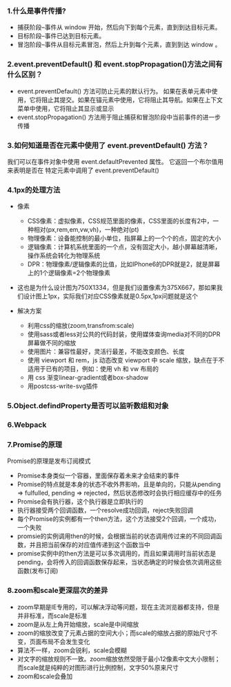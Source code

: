 ### 1.什么是事件传播?

- 捕获阶段–事件从 window 开始，然后向下到每个元素，直到到达⽬标元素。
- ⽬标阶段–事件已达到⽬标元素。
- 冒泡阶段–事件从⽬标元素冒泡，然后上升到每个元素，直到到达 window 。


### 2.event.preventDefault() 和 event.stopPropagation()⽅法之间有什么区别？

- event.preventDefault() ⽅法可防⽌元素的默认⾏为。
  如果在表单元素中使⽤，它将阻⽌其提交。如果在锚元素中使⽤，它将阻⽌其导航。如果在上下⽂菜单中使⽤，它将阻⽌其显⽰或显⽰
- event.stopPropagation() 方法⽤于阻⽌捕获和冒泡阶段中当前事件的进⼀步传播


### 3.如何知道是否在元素中使⽤了 event.preventDefault() ⽅法？

我们可以在事件对象中使⽤ event.defaultPrevented 属性。 它返回⼀个布尔值⽤来表明是否在
特定元素中调⽤了 event.preventDefault()


### 4.1px的处理方法

- 像素
  - CSS像素：虚拟像素，CSS规范里面的像素，CSS里面的长度有2中，一种相对(px,rem,em,vw,vh)，一种绝对(pt)
  - 物理像素：设备能控制的最小单位，指屏幕上的一个个的点，固定的大小
  - 逻辑像素：计算机系统里面的一个点，没有固定大小，越小屏幕越清晰，操作系统会转化为物理系统
  - DPR：物理像素/逻辑像素的比值，比如IPhone6的DPR就是2，就是屏幕上的1个逻辑像素=2个物理像素

- 这也是为什么设计图为750X1334，但是我们设置像素为375X667，那如果我们设计图上1px，实际我们对应CSS像素就是0.5px,1px问题就是这个
- 解决方案
  - 利用css的缩放(zoom,transfrom:scale)
  - 使用sass或者less对公共的代码封装，使用媒体查询media对不同的DPR屏幕做不同的缩放
  - 使用图片：兼容性最好，灵活行最差，不能改变颜色、长度
  - 使用 viewport 和 rem，js 动态改变 viewport 中 scale 缩放，缺点在于不适用于已有的项目，例如：使用 vh 和 vw 布局的
  - 用 css 渐变linear-gradient或者box-shadow
  - 用postcss-write-svg插件


### 5.Object.defindProperty是否可以监听数组和对象


### 6.Webpack


### 7.Promise的原理

Promise的原理是发布订阅模式

- Promise本身类似一个容器，里面保存着未来才会结束的事件
- Promise的特点就是本身的状态不收外界影响，且是单向的，只能从pending => fulfulled, pending => rejected，然后状态修改时会执行相应缓存中的任务
- Promise会有执行器，这个执行器是立即执行的
- 执行器接受两个回调函数，一个resolve成功回调，reject失败回调
- 每个Promise的实例都有一个then方法，这个方法接受2个回调，一个成功，一个失败
- promsie的实例调用then的时候，会根据当前的状态调用传过来的不同回调函数，并且把当前保存的对应值传递到这个函数当中
- promise实例中的then方法是可以多次调用的，而且如果调用时当前状态是pending，会将传入的回调函数保存起来，当状态确定的时候会依次调用这些函数(发布订阅)


### 8.zoom和scale更深层次的差异

- zoom早期是IE专用的，可以解决浮动等问题，现在主流浏览器都支持，但是并非标准，而scale是标准
- zoom是从左上角开始缩放，scale是中间缩放
- zoom的缩放改变了元素占据的空间大小；而scale的缩放占据的原始尺寸不变，页面布局不会发生变化
- 算法不一样，zoom会锐利，scale会模糊
- 对文字的缩放规则不一致。zoom缩放依然受限于最小12像素中文大小限制；而scale就是纯粹的对图形进行比例控制，文字50%原来尺寸
- zoom和scale会叠加